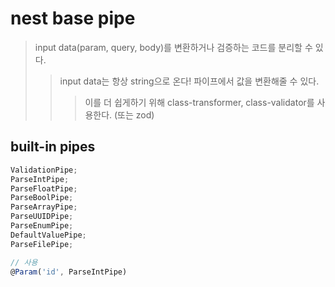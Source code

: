 # nest base pipe

> input data(param, query, body)를 변환하거나 검증하는 코드를 분리할 수 있다.
>
> > input data는 항상 string으로 온다! 파이프에서 값을 변환해줄 수 있다.
> >
> > > 이를 더 쉽게하기 위해 class-transformer, class-validator를 사용한다. (또는 zod)

## built-in pipes

```ts
ValidationPipe;
ParseIntPipe;
ParseFloatPipe;
ParseBoolPipe;
ParseArrayPipe;
ParseUUIDPipe;
ParseEnumPipe;
DefaultValuePipe;
ParseFilePipe;

// 사용
@Param('id', ParseIntPipe)
```
